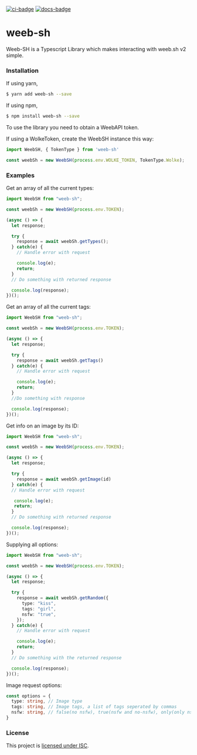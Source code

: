 [![ci-badge]][ci] [![docs-badge][]][docs]

# weeb-sh

Weeb-SH is a Typescript Library which makes interacting with weeb.sh v2
simple.

### Installation
If using yarn,

```sh
$ yarn add weeb-sh --save
```

If using npm,

```sh
$ npm install weeb-sh --save
```

To use the library you need to obtain a WeebAPI token.

If using a WolkeToken, create the WeebSH instance this way:

```typescript
import WeebSH, { TokenType } from 'weeb-sh'

const weebSh = new WeebSH(process.env.WOLKE_TOKEN, TokenType.Wolke);
```

### Examples

Get an array of all the current types:

```typescript
import WeebSH from "weeb-sh";

const weebSh = new WeebSH(process.env.TOKEN);

(async () => {
  let response;

  try {
    response = await weebSh.getTypes();
  } catch(e) {
    // Handle error with request

    console.log(e);
    return;
  }
  // Do something with returned response

  console.log(response);
})();
```
Get an array of all the current tags:

```typescript
import WeebSH from "weeb-sh";

const weebSh = new WeebSH(process.env.TOKEN);

(async () => {
  let response;

  try {
    response = await weebSh.getTags()
  } catch(e) {
    // Handle error with request

    console.log(e);
    return;
  }
  //Do something with response

  console.log(response);
})();
```

Get info on an image by its ID:

```typescript
import WeebSH from "weeb-sh";

const weebSh = new WeebSH(process.env.TOKEN);

(async () => {
  let response;

  try {
    response = await weebSh.getImage(id)
  } catch(e) {
  // Handle error with request

   console.log(e);
   return;
  }
  // Do something with returned response

  console.log(response);
})();
```

Supplying all options:

```typescript
import WeebSH from "weeb-sh";

const weebSh = new WeebSH(process.env.TOKEN);

(async () => {
  let response;

  try {
    response = await weebSh.getRandom({
      type: "kiss",
      tags: "girl",
      nsfw: "true",
    });
  } catch(e) {
    // Handle error with request

    console.log(e);
    return;
  }
  // Do something with the returned response

  console.log(response);
})();

```

Image request options:

```typescript
const options = {
  type: string, // Image type
  tags: string, // Image tags, a list of tags seperated by commas
  nsfw: string, // false(no nsfw), true(nsfw and no-nsfw), only(only nsfw)
}
```

### License

This project is [licensed under ISC][license].

[license]: https://github.com/shinonome-cafe/weeb-sh.ts/blob/master/LICENSE
[ci]: https://travis-ci.org/shinonome-cafe/weeb-sh.ts
[ci-badge]: https://travis-ci.org/shinonome-cafe/weeb-sh.ts.svg?branch=master
[docs]: https://shinonome-cafe.github.io/weeb-sh.ts/
[docs-badge]: https://img.shields.io/badge/docs-online-5023dd.svg
